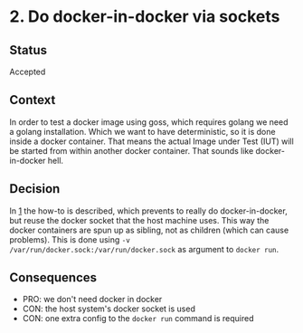 # 2. Do docker-in-docker via sockets

## Status

Accepted

## Context

In order to test a docker image using goss, which requires golang we need a golang installation.
Which we want to have deterministic, so it is done inside a docker container.
That means the actual Image under Test (IUT) will be started from within another docker
container. That sounds like docker-in-docker hell.

## Decision

In [1] the how-to is described, which prevents to really do docker-in-docker, but
reuse the docker socket that the host machine uses. This way the docker containers
are spun up as sibling, not as children (which can cause problems).
This is done using `-v /var/run/docker.sock:/var/run/docker.sock` as argument to `docker run`.

## Consequences

- PRO: we don't need docker in docker
- CON: the host system's docker socket is used
- CON: one extra config to the `docker run` command is required

[1]: https://jpetazzo.github.io/2015/09/03/do-not-use-docker-in-docker-for-ci/